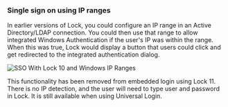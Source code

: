### Single sign on using IP ranges

In earlier versions of Lock, you could configure an IP range in an Active Directory/LDAP connection. You could then use that range to allow integrated Windows Authentication if the user's IP was within the range. When this was true, Lock would display a button that users could click and get redirected to the integrated authentication dialog.

![SSO With Lock 10 and Windows IP Ranges](/media/articles/libraries/lock/lock-11-windows-authentication.png)

This functionality has been removed from embedded login using Lock 11. There is no IP detection, and the user will need to type user and password in Lock. It is still available when using Universal Login.
